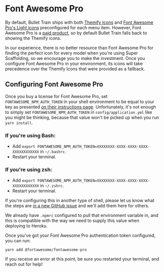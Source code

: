 # Font Awesome Pro

By default, Bullet Train ships with both [Themify Icons](https://themify.me/themify-icons) and [Font Awesome Pro's Light icons](https://fontawesome.com/icons?d=gallery&s=light) preconfigured for each menu item. However, Font Awesome Pro is a [paid product](https://fontawesome.com/plans), so by default Bullet Train falls back to showing the Themify icons.

In our experience, there is no better resource than Font Awesome Pro for finding the perfect icon for every model when you're using Super Scaffolding, so we encourage you to make the investment. Once you configure Font Awesome Pro in your environment, its icons will take precedence over the Themify Icons that were provided as a fallback.

## Configuring Font Awesome Pro

Once you buy a license for Font Awesome Pro, set `FONTAWESOME_NPM_AUTH_TOKEN` in your shell environment to be equal to your key as presented [on their instructions page](https://fontawesome.com/how-to-use/on-the-web/setup/using-package-managers). Unfortunately, it's not enough to simply set `FONTAWESOME_NPM_AUTH_TOKEN` in `config/application.yml` like you might be thinking, because that value won't be picked up when you run `yarn install`.

### If you're using **Bash**:
- Add `export FONTAWESOME_NPM_AUTH_TOKEN=XXXXXXXX-XXXX-XXXX-XXXX-XXXXXXXXXXXX` in `~/.bashrc`.
- Restart your terminal.

### If you're using **zsh**:
- Add `export FONTAWESOME_NPM_AUTH_TOKEN=XXXXXXXX-XXXX-XXXX-XXXX-XXXXXXXXXXXX` in `~/.zshrc`.
- Restart your terminal.

If you're configuring this in another type of shell, please let us know what the steps are [in a new GitHub issue](http://github.com/bullet-train-co/bullet-train-tailwind-css/issues/new) and we'll add them here for others.

We already have `.npmrc` configured to pull that environment variable in, and this is compatible with the way we need to supply this value when deploying to Heroku.

Once you've got your Font Awesome Pro authentication token configured, you can run:

```
yarn add @fortawesome/fontawesome-pro
```

If you receive an error at this point, be sure you restarted your terminal, and reach out for help!
